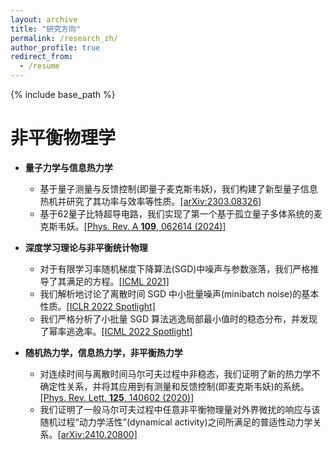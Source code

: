 ```yaml
---
layout: archive
title: "研究方向"
permalink: /research_zh/
author_profile: true
redirect_from:
  - /resume
---
```


{% include base_path %}
# 非平衡物理学

* **量子力学与信息热力学**
  * 基于量子测量与反馈控制(即量子麦克斯韦妖)，我们构建了新型量子信息热机并研究了其功率与效率等性质。[[arXiv:2303.08326]](https://arxiv.org/abs/2303.08326)
  * 基于62量子比特超导电路，我们实现了第一个基于孤立量子多体系统的麦克斯韦妖。[[Phys. Rev. A **109**, 062614 (2024)]](https://journals.aps.org/pra/abstract/10.1103/PhysRevA.109.062614)

* **深度学习理论与非平衡统计物理**
  * 对于有限学习率随机梯度下降算法(SGD)中噪声与参数涨落，我们严格推导了其满足的方程。[[ICML 2021]](http://proceedings.mlr.press/v139/liu21ad.html)
  * 我们解析地讨论了离散时间 SGD 中小批量噪声(minibatch noise)的基本性质。[[ICLR 2022 Spotlight]](https://openreview.net/forum?id=uorVGbWV5sw)
  * 我们严格分析了小批量 SGD 算法逃逸局部最小值时的稳态分布，并发现了幂率逃逸率。[[ICML 2022 Spotlight]](https://proceedings.mlr.press/v162/mori22a.html)

* **随机热力学，信息热力学，非平衡热力学**
  * 对连续时间与离散时间马尔可夫过程中非稳态，我们证明了新的热力学不确定性关系，并将其应用到有测量和反馈控制(即麦克斯韦妖)的系统。[[Phys. Rev. Lett. **125**, 140602 (2020)]](https://journals.aps.org/prl/abstract/10.1103/PhysRevLett.125.140602)
  * 我们证明了一般马尔可夫过程中任意非平衡物理量对外界微扰的响应与该随机过程“动力学活性”(dynamical activity)之间所满足的普适性动力学关系。[[arXiv:2410.20800]](https://arxiv.org/abs/2410.20800)
